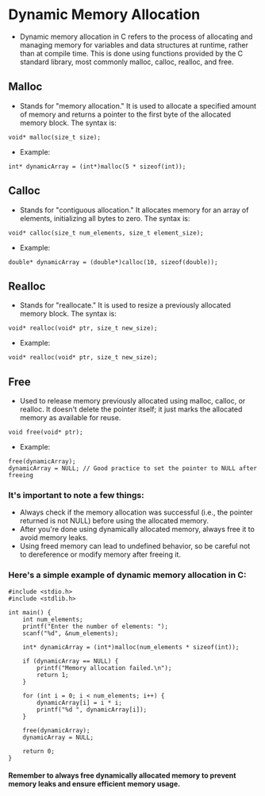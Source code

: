 # Dynamic Memory Allocation

* Dynamic memory allocation in C refers to the process of allocating and managing memory for variables and data structures at runtime, rather than at compile time. This is done using functions provided by the C standard library, most commonly malloc, calloc, realloc, and free.

## Malloc

* Stands for "memory allocation." It is used to allocate a specified amount of memory and returns a pointer to the first byte of the allocated memory block. The syntax is:
~~~~
void* malloc(size_t size);
~~~~

* Example:
~~~~
int* dynamicArray = (int*)malloc(5 * sizeof(int));
~~~~

## Calloc

* Stands for "contiguous allocation." It allocates memory for an array of elements, initializing all bytes to zero. The syntax is:
~~~~
void* calloc(size_t num_elements, size_t element_size);
~~~~

* Example:
~~~~
double* dynamicArray = (double*)calloc(10, sizeof(double));
~~~~

## Realloc

* Stands for "reallocate." It is used to resize a previously allocated memory block. The syntax is:
~~~~
void* realloc(void* ptr, size_t new_size);
~~~~

* Example:
~~~~
void* realloc(void* ptr, size_t new_size);
~~~~

## Free

* Used to release memory previously allocated using malloc, calloc, or realloc. It doesn't delete the pointer itself; it just marks the allocated memory as available for reuse.
~~~~
void free(void* ptr);
~~~~

* Example:
~~~~
free(dynamicArray);
dynamicArray = NULL; // Good practice to set the pointer to NULL after freeing
~~~~

### It's important to note a few things:

* Always check if the memory allocation was successful (i.e., the pointer returned is not NULL) before using the allocated memory.
* After you're done using dynamically allocated memory, always free it to avoid memory leaks.
* Using freed memory can lead to undefined behavior, so be careful not to dereference or modify memory after freeing it.

### Here's a simple example of dynamic memory allocation in C:
~~~~
#include <stdio.h>
#include <stdlib.h>

int main() {
    int num_elements;
    printf("Enter the number of elements: ");
    scanf("%d", &num_elements);

    int* dynamicArray = (int*)malloc(num_elements * sizeof(int));

    if (dynamicArray == NULL) {
        printf("Memory allocation failed.\n");
        return 1;
    }

    for (int i = 0; i < num_elements; i++) {
        dynamicArray[i] = i * i;
        printf("%d ", dynamicArray[i]);
    }

    free(dynamicArray);
    dynamicArray = NULL;

    return 0;
}
~~~~

#### Remember to always free dynamically allocated memory to prevent memory leaks and ensure efficient memory usage.
